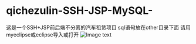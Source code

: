 # qichezulin-SSH-JSP-MySQL-
这是一个SSH+JSP前后端不分离的汽车租赁项目
sql语句放在other目录下面
请用myeclipse或eclipse导入或打开
![Image text](https://github.com/gaokun1236/qichezulin-SSH-JSP-MySQL-/blob/master/2%24~Y1J3BKJMQNH0II%6098C_9.png)

